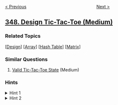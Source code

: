 <!--|This file generated by command(leetcode description); DO NOT EDIT.    |-->
<!--+----------------------------------------------------------------------+-->
<!--|@author    openset <openset.wang@gmail.com>                           |-->
<!--|@link      https://github.com/openset                                 |-->
<!--|@home      https://github.com/openset/leetcode                        |-->
<!--+----------------------------------------------------------------------+-->

[< Previous](../top-k-frequent-elements "Top K Frequent Elements")
　　　　　　　　　　　　　　　　
[Next >](../intersection-of-two-arrays "Intersection of Two Arrays")

## [348. Design Tic-Tac-Toe (Medium)](https://leetcode.com/problems/design-tic-tac-toe "设计井字棋")



### Related Topics
  [[Design](../../tag/design/README.md)]
  [[Array](../../tag/array/README.md)]
  [[Hash Table](../../tag/hash-table/README.md)]
  [[Matrix](../../tag/matrix/README.md)]

### Similar Questions
  1. [Valid Tic-Tac-Toe State](../valid-tic-tac-toe-state) (Medium)

### Hints
<details>
<summary>Hint 1</summary>
Could you trade extra space such that <code>move()</code> operation can be done in O(1)?
</details>

<details>
<summary>Hint 2</summary>
You need two arrays: int rows[n], int cols[n], plus two variables: diagonal, anti_diagonal.
</details>
